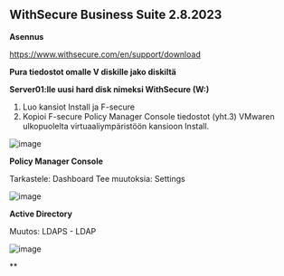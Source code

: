 ## WithSecure Business Suite 2.8.2023 ##

**Asennus** 

https://www.withsecure.com/en/support/download

**Pura tiedostot omalle V diskille jako diskiltä**

**Server01:lle uusi hard disk nimeksi WithSecure (W:)**
1. Luo kansiot Install ja F-secure
1. Kopioi F-secure Policy Manager Console tiedostot (yht.3) VMwaren ulkopuolelta virtuaaliympäristöön kansioon Install.

![image](https://github.com/pe1l1nl1/CyberSecurityCollection/assets/19546253/64938b20-17b7-4b11-b411-fe59ac2d21a4)

**Policy Manager Console**

Tarkastele: Dashboard 
Tee muutoksia: Settings 

![image](https://github.com/pe1l1nl1/CyberSecurityCollection/assets/19546253/9086ba82-4626-4e2e-b810-534c4ffcde03)

**Active Directory**

Muutos: LDAPS - LDAP

![image](https://github.com/pe1l1nl1/CyberSecurityCollection/assets/19546253/2de9bf16-2748-4bcc-b1e9-9a342096f900)

**
